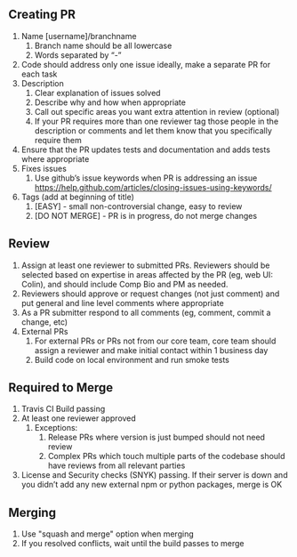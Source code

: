 ## Creating PR
1. Name [username]/branchname 
    1. Branch name should be all lowercase
    2. Words separated by “-”
2. Code should address only one issue ideally, make a separate PR for each task
3. Description 
    1. Clear explanation of issues solved
    2. Describe why and how when appropriate
    3. Call out specific areas you want extra attention in review (optional)
    4. If your PR requires more than one reviewer tag those people in the description or comments and let them know that you specifically require them
4. Ensure that the PR updates tests and documentation and adds tests where appropriate
5. Fixes issues
    1. Use github’s issue keywords when PR is addressing an issue https://help.github.com/articles/closing-issues-using-keywords/
6. Tags (add at beginning of title)
    1. [EASY] - small non-controversial change, easy to review
    2. [DO NOT MERGE] - PR is in progress, do not merge changes

## Review
1. Assign at least one reviewer to submitted PRs.   Reviewers should be selected based on expertise in areas affected by the PR (eg, web UI: Colin), and should include Comp Bio and PM as needed.
2. Reviewers should approve or request changes (not just comment) and put general and line level comments where appropriate
3. As a PR submitter respond to all comments (eg, comment, commit a change, etc)
4. External PRs
    1. For external PRs or PRs not from our core team, core team should assign a reviewer and make initial contact within 1 business day
    2. Build code on local environment and run smoke tests 

## Required to Merge
1. Travis CI Build passing
2. At least one reviewer approved
    1. Exceptions: 
        1. Release PRs where version is just bumped should not need review
        2. Complex PRs which touch multiple parts of the codebase should have reviews from all relevant parties
3. License and Security checks (SNYK) passing. If their server is down and you didn’t add any new external npm or python packages, merge is OK

## Merging
1. Use "squash and merge" option when merging
2. If you resolved conflicts, wait until the build passes to merge
